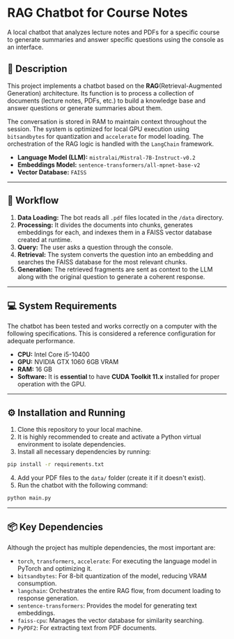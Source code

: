 # RAG Chatbot for Course Notes

A local chatbot that analyzes lecture notes and PDFs for a specific course to generate summaries and answer specific questions using the console as an interface.

## 📝 Description

This project implements a chatbot based on the **RAG** ​​(Retrieval-Augmented Generation) architecture. Its function is to process a collection of documents (lecture notes, PDFs, etc.) to build a knowledge base and answer questions or generate summaries about them.

The conversation is stored in RAM to maintain context throughout the session. The system is optimized for local GPU execution using `bitsandbytes` for quantization and `accelerate` for model loading. The orchestration of the RAG logic is handled with the `LangChain` framework.

- **Language Model (LLM):** `mistralai/Mistral-7B-Instruct-v0.2`
- **Embeddings Model:** `sentence-transformers/all-mpnet-base-v2`
- **Vector Database:** `FAISS`

-----

## 🚀 Workflow

1. **Data Loading:** The bot reads all `.pdf` files located in the `/data` directory.
2. **Processing:** It divides the documents into chunks, generates embeddings for each, and indexes them in a FAISS vector database created at runtime.
3. **Query:** The user asks a question through the console.
4. **Retrieval:** The system converts the question into an embedding and searches the FAISS database for the most relevant chunks.
5. **Generation:** The retrieved fragments are sent as context to the LLM along with the original question to generate a coherent response.

-----

## 💻 System Requirements

The chatbot has been tested and works correctly on a computer with the following specifications. This is considered a reference configuration for adequate performance.

- **CPU:** Intel Core i5-10400
- **GPU:** NVIDIA GTX 1060 6GB VRAM
- **RAM:** 16 GB
- **Software:** It is **essential** to have **CUDA Toolkit 11.x** installed for proper operation with the GPU.

-----

## ⚙️ Installation and Running

1. Clone this repository to your local machine.
2. It is highly recommended to create and activate a Python virtual environment to isolate dependencies.
3. Install all necessary dependencies by running:
```bash
pip install -r requirements.txt
```
4. Add your PDF files to the `data/` folder (create it if it doesn't exist).
5. Run the chatbot with the following command:
```bash
python main.py
```

-----

## 📦 Key Dependencies

Although the project has multiple dependencies, the most important are:

- `torch`, `transformers`, `accelerate`: For executing the language model in PyTorch and optimizing it.
- `bitsandbytes`: For 8-bit quantization of the model, reducing VRAM consumption.
- `langchain`: Orchestrates the entire RAG flow, from document loading to response generation.
- `sentence-transformers`: Provides the model for generating text embeddings.
- `faiss-cpu`: Manages the vector database for similarity searching.
- `PyPDF2`: For extracting text from PDF documents.